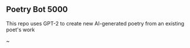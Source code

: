 ## Poetry Bot 5000

This repo uses GPT-2 to create new AI-generated poetry from an existing poet's work

~